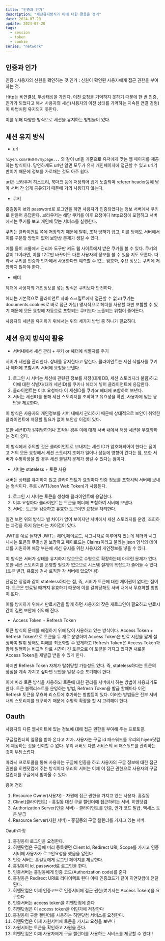 ```yaml
---
title: "인증과 인가"
description: "세션유지방식과 이에 대한 활용을 정리"
date: 2024-07-20
update: 2024-07-20
tags:
  - session
  - token
  - cookie
series: "network"
---
```


## 인증과 인가

인증 : 사용자의 신원을 확인하는 것
인가 : 신원이 확인된 사용자에게 접근 권한을 부여하는 것.

Http는 비연결성, 무상태성을 가진다. 이전 요청을 기억하지 못하기 때문에 한 번 인증, 인가가 되었다고 해서 사용자의 세션(사용자의 이전 상태를 기억하는 지속된 연결 경험)이 마법처럼 유지되지 못한다.

이를 위해 다양한 방식으로 세션을 유지하는 방법들이 있다.

## 세션 유지 방식

- url

`hiyen.com/홍길동/mypage...` 와 같이 url을 기준으로 유저에게 맞는 웹 페이지를 제공하는 방식이다.  당연하게도 url만 알면 모두가 유저 개인페이지에 접근할 수 있고 url기반이기 때문에 정보를 가로채는 것도 아주 쉽다.

url은 브라우저 히스토리, 북마크 등에 저장되어 쉽게 노출되며 referer header등에 남아 서버 간 쉽게 공유되기 때문에 거의 사용되지 않는다.

- 쿠키

홍길동이 id와 password로 로그인을 하면 사용자가 인증되었다는 정보 서버에서 쿠키로 만들어 응답한다. 브라우저는 해당 쿠키를 이후 요청마다 http요청에 포함하고 서버에서는 쿠키를 보고 개인에 맞는 서비스를 실행한다.

쿠키는 클라이언트 쪽에 저장되기 때문에 탈취, 조작 당하기 쉽고,  이를 당해도 서버에서 이를 구분할 방법이 없어 보안상 문제가 생길 수 있다.

예를 들어 크롬에서 관리자 도구만 켜도 웹 사이트에서 받은 쿠키를 볼 수 있다. 쿠키의 값이 11이라면, 이를 12로만 바꾸어도 다른 사용자의 정보를 볼 수 있을 지도 모른다. 따라서 쿠키를 인증과 인가에서 사용한다면 예측할 수 없는 암호화, 주요 정보는 쿠키에 저장하지 않아야 한다.

- 헤더

헤더에 사용자의 개인정보를 넣는 방식은 쿠키보다 안전하다.

헤더는 기본적으로 클라이언트 자바 스크립트에서 접근할 수 없고(쿠키는 documents.cookies로 바로 접근 가능) 명시적으로 헤더를 사용할 때만 포함할 수 있기 때문에 모든 요청에 자동으로 포함되는 쿠키보다 노출되는 위험이 줄어든다.

사용자의 세션을 유지하기 위해서는 위의 세가지 방법 중 하나가 필요하다.

## 세션 유지 방식의 활용

- 서버내에서 세션 관리 + 쿠키 or 헤더에 식별자를 주기

서버가 세션을 관리한다. 상태를 유지한다고 말한다. 클라이언트는 세션 식별자를 쿠키나 헤더에 포함시켜 서버에 요청을 보낸다.

1. 로그인 시 서버는 세션에 관련된 정보를 저장(대개 DB, 세션 스토리지라 불림)하고 이에 대한 식별자(대개 세션ID)를 쿠키나 헤더에 넣어 클라이언트에 응답한다.
2. 클라이언트는 이후 요청마다 이 세션ID를 쿠키or 헤더에 포함하여 보낸다.
3. 서버는 세션ID를 통해 세션 스토리지를 조회하고 유효성을 확인, 사용자에 맞는 응답을 제공한다.

이 방식은 사용자의 개인정보를 서버 내에서 관리하기 때문에 상대적으로 보안이 취약한 클라이언트에 저장할 필요가 없어 보안상 이점이 있다.

또한 세션ID가 갈취당하거나 조작된 경우 이에 대해 서버 내에서 해당 세션을 무효화하는 것이 쉽다.

이 방식에서 주의할 것은 클라이언트로 보내지는 세션 ID가 암호화되어야 한다는 점이고 거의 모든 요청에서 세션 스토리지 조회가 일어나 성능에 영향이 간다는 점, 또한 서버가 수평확장을 할 경우 세션 불일치 문제가 생길 수 있다는 점이다.

- 서버는 stateless + 토큰 사용

서버는 상태를 유지하지 않고 클라이언트가 요청마다 인증 정보를 포함시켜 서버에 보내는 형식이다. 주로 JWT(Json Web Token)가 사용된다.

1. 로그인 시 서버는 토큰을 생성해 클라이언트에 응답한다.
2. 이후 요청마다 클라이언트는 토큰을 헤더에 포함하여 서버에 보낸다.
3. 서버는 토큰을 검증하고 유효한 토큰이면 요청을 처리한다.

일견 보면 위의 방식과 별 차이가 없어 보이지만 서버에서 세션 스토리지를 운영, 조회하는 과정을 하지 않는다는 차이점이 있다.

JWT를 예로 들자면 JWT는 헤더,페이로드, 시그니처로 이루어져 있는데 헤더와 시그니처는 토큰의 무결성을 보장하고 페이로드는 Claims이라고 불리는 json 형식의 데이터를 지원하여 해당 부분에 세션 유지를 위한 사용자의 개인정보를 넣을 수 있다.

이 방식은 서버가 상태를 유지하지 않으므로 수평으로 확장하는데 아무런 문제가 없다. 또한 세션 스토리지를 운영할 필요가 없으므로 시스템 설계의 복잡도가 줄어들 수 있다. (토큰 발급, 유효성 검사 로직만 각 서버에 있으면 됨)

단점은 장점과 같이 stateless하다는 점, 즉, 서버가 토큰에 대한 제어권이 없다는 점이다. 토큰은 만료될 때까지 유효하기 때문에 이를 갈취당해도 서버 내에서 무효화할 방법이 없다.

이를 방지하기 위해서 만료시간을 짧게 하면 사용자의 잦은 재로그인이 필요하고 만료시간이 길면 보안에 취약해 진다.

- Access Token + Refresh Token

토큰 방식의 문제를 해결하기 위해 많이 사용하고 있는 방식이다. Access Token + Refresh Token으로 토큰을 두 개로 운영하며 Access Token은 만료 시간을 짧게 설정하여 탈취 당해도 피해를 최소화할 수 있게하고 Refresh Token은 Access Token과 함께 발행하는 비교적 만료 시간이 긴 토큰으로 이 토큰을 가지고 있다면 새로운 Access Token을 재발급 받을 수 있게 한다.

하지만 Refresh Token 자체가 탈취당할 가능성도 있다. 즉, stateless하다는 토큰의 장점을 계속 가지고 싶다면 보안을 일정 수준 포기해야 한다.

이에 따라 토큰 방식을 사용하되 토큰에 대한 관리를 서버에서 하는 방법이 사용되기도 한다. 토큰 블랙리스트를 운영하는 방법, Refresh Token을 발급 할때마다 이전 Refresh 토큰을 무효화 리스트에 추가하는 방법등이 있다. 이러한 방법들은 전부 서버내의 스토리지를 요구하기 때문에 수평적 확장을 할 시 고려해야 한다.

## Oauth

사용자의 다른 웹사이트에 있는 정보에 대해 접근 권한을 부여해 주는 프로토콜.

구글캘린더의 일정을 받아 온다고 치자. 사용자는 구글 id 패스워드를 우리의 hiyen닷컴에 제공하는 것을 신뢰할 수 없다. 우리 서버도 다른 서비스의 id 패스워드를 관리하는 것이 부담스럽다.

따라서 프로토콜을 통해 사용자는 구글에 인증을 하고 사용자의 구글 정보에 대한 접근 권한을 히엔닷컴에 주는 방식이다 우리의 서버는 이제 이 접근 권한으로 사용자의 구글 캘린더를 구글에서 받아올 수 있다.

용어 정리

1. Resource Owner(사용자) - 자원에 접근 권한을 가지고 있는 사용자. 홍길동
2. Clinet(클라이언트) - 홍길동 대신 구글 캘린더에 접근하려는 서버. 히앤닷컴
3. Authorization Server(인증 서버) - 클라이언트를 인증, 인가 코드 발급, 액세스 토큰 발급
4. Resource Server(자원 서버) - 홍길동의 구글 캘린더를 가지고 있는 서버.

Oauth과정

1. 홍길동이 로그인을 요청한다.
2. 히앤닷컴은 구글에 미리 등록했던 Client Id, Redirect URI, Scope를 가지고 인증서버에 사용자가 로그인요청을 했음을 알린다
3. 인증 서버는 홍길동에게 로그인 페이지를 제공한다.
4. 홍길동이 id, password로 로그인을 한다.
5. 인증서버는 홍길동에게 인증 코드(Authorization code)를 준다
6. 홍길동은 Redirect URI로 리다이렉트 된다 이때 인증코드가 같이 히앤닷컴에 전달된다.
7. 히앤닷컴은 이제 인증코드로 인증서버에 접근 권한(여기서는 Access Token)을 요구한다
8. 인증서버는 access token을 히앤닷컴에 준다
9. 히앤닷컴은 이 access token을 어딘가에 저장한다
10. 홍길동이 구글 캘린더를 사용하는 히앤닷컴 서비스를 요청한다.
11. 히앤닷컴은 이제 자원서버에 토큰을 가지고 요청을 보낸다
12. 자원서버는 토큰을 확인하고 자원을 준다.
13. 히앤닷컴은 이제 사용자에게 구글 캘린더를 사용하는 서비스를 제공할 수 있다!!
